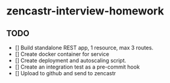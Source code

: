 #  zencastr-interview-homework

## TODO
- [] Build standalone REST app, 1 resource, max 3 routes.
- [] Create docker container for service
- [] Create deployment and autoscaling script.
- [] Create an integration test as a pre-commit hook
- [] Upload to github and send to zencastr
